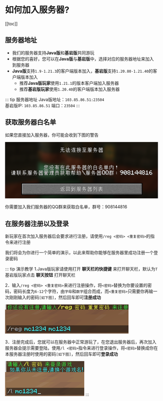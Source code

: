 # 如何加入服务器?

[[toc]]

## 服务器地址

- 我们的服务器支持**Java版**和**基岩版**共同游玩
- 根据您的喜好，您可以在**Java版**与**基岩版**中，选择对应的服务器地址来加入到服务器
- **Java版**支持`1.9-1.21.3`的客户端版本加入，**基岩版**支持`1.20.80-1.21.40`的客户端版本加入
  - 推荐**Java版玩家**使用`1.21.1`的版本客户端加入服务器
  - 推荐**基岩版玩家**使用`1.20.40`的客户端版本加入服务器

::: tip 服务器地址
Java版地址：`103.85.86.51:23504`  
基岩版IP: `103.85.86.51` 端口：`23504`
:::

## 获取服务器白名单

如果您直接加入服务器，你可能会收到下图的警告

![图片不见了](./assets/img/whitelist.png)

你需要加入我们服务器的QQ群来获取白名单，群号：908144816

## 在服务器注册以及登录

新玩家在首次加入服务器后会要求进行注册，请使用`/reg <密码> <重复密码>`的指令来进行注册

我们将会为你进行一个简单的演示，以此来帮助你能够在服务器里成功注册一个登录密码

::: tip 演示教学
1.Java版玩家请使用打开 **聊天栏的快捷键** 来打开聊天栏，默认为`T`  
基岩版玩家点击 **聊天按钮** 打开聊天栏  

2．输入`/reg <密码> <重复密码>`来进行注册操作，将`<密码>`替换为你要设置的密码，密码长度为`6-12`个字符，由`字母`和`数字`组合而成，而`<重复密码>`只需要你再输一次刚刚输入的密码`[如下图]`，然后回车即可**注册成功**

![注册展示图](./assets/img/registered.png)

3．注册完成后，您就可以在服务器中正常游玩了，在您退出服务器后，再次加入服务器会提示需要登陆，使用`/l <密码>`指令来进行登录操作，将`<密码>`替换成你在本服务器注册时使用的密码`[如下图]`，然后回车即可**登录成功**

![登录展示图](./assets/img/login.png)
:::